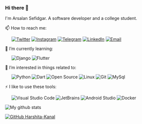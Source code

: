 ### Hi there 👋

I'm Arsalan Sefidgar. A software developer and a college student.

📫 How to reach me: 

&ensp;&ensp;&ensp;[![Twitter](https://img.shields.io/badge/-Twitter-f1c40f?style=flat-square&logo=Twitter&logoColor=fff)](https://twitter.com/arsalanse) [![Instagram](https://img.shields.io/badge/-Instagram-f1c40f?style=flat-square&logo=Instagram&logoColor=fff)](https://Instagram.com/arsalanse) [![Telegram](https://img.shields.io/badge/-Telegram-f1c40f?style=flat-square&logo=Telegram&logoColor=fff)](https://t.me/arsalanse1) [![LinkedIn](https://img.shields.io/badge/-LinkedIn-f1c40f?style=flat-square&logo=LinkedIn&logoColor=fff)](https://www.linkedin.com/in/arsalanse/) [![Email](https://img.shields.io/badge/-Gmail-f1c40f?style=flat-square&logo=Gmail&logoColor=fff)](mailto:dr.sefidgar@gmail.com)


🌱 I’m currently learning:

&ensp;&ensp;&ensp;![Django](https://img.shields.io/badge/-Django-34495e?style=flat-square&logo=Django&logoColor=fff) ![Flutter](https://img.shields.io/badge/-Flutter-34495e?style=flat-square&logo=Flutter&logoColor=fff)

🎉 I’m interested in things related to:

&ensp;&ensp;&ensp;![Python](https://img.shields.io/badge/-Python-34495e?style=flat-square&logo=Python&logoColor=fff) ![Dart](https://img.shields.io/badge/-Dart-34495e?style=flat-square&logo=Dart&logoColor=fff) ![Open Source](https://img.shields.io/badge/-Open%20Source-34495e?style=flat-square&logo=Open%20Source%20Initiative&logoColor=fff) ![Linux](https://img.shields.io/badge/-Linux-34495e?style=flat-square&logo=Linux&logoColor=fff) ![Git](https://img.shields.io/badge/-Git-34495e?style=flat-square&logo=Git&logoColor=fff) ![MySql](https://img.shields.io/badge/-MySql-34495e?style=flat-square&logo=MySql&logoColor=fff)

⚡ I like to use these  tools:

&ensp;&ensp;&ensp;![Visual Studio Code](https://img.shields.io/badge/-Visual%20Studio%20Code-34495e?style=flat-square&logo=Visual%20Studio%20Code&logoColor=fff) ![JetBrains](https://img.shields.io/badge/-JetBrains-34495e?style=flat-square&logo=JetBrains&logoColor=fff) ![Android Studio](https://img.shields.io/badge/-Android%20Studio-34495e?style=flat-square&logo=Android%20Studio&logoColor=fff) ![Docker](https://img.shields.io/badge/-Docker-34495e?style=flat-square&logo=Docker&logoColor=fff)

![My github stats](https://github-readme-stats.vercel.app/api?username=arsalanses&count_private=true&hide=stars,issues&show_icons=true)<br>

[![GitHub Harshita-Kanal](https://img.shields.io/github/followers/arsalanses?label=follow&style=social)](https://github.com/arsalanses)
